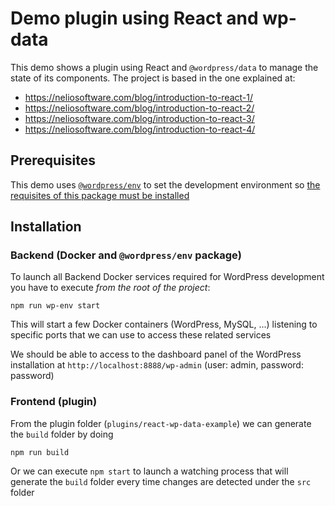 # Demo plugin using React and wp-data

This demo shows a plugin using React and `@wordpress/data` to manage the state of its components. The project is based in the one explained at:

- https://neliosoftware.com/blog/introduction-to-react-1/
- https://neliosoftware.com/blog/introduction-to-react-2/
- https://neliosoftware.com/blog/introduction-to-react-3/
- https://neliosoftware.com/blog/introduction-to-react-4/


## Prerequisites

This demo uses [`@wordpress/env`](https://developer.wordpress.org/block-editor/reference-guides/packages/packages-env/) to set the development environment so [the requisites of this package must be installed](https://developer.wordpress.org/block-editor/reference-guides/packages/packages-env/#prerequisites)

## Installation

### Backend (Docker and `@wordpress/env` package)

To launch all Backend Docker services required for WordPress development you have to execute _from the root of the project_:

```
npm run wp-env start
``` 

This will start a few Docker containers (WordPress, MySQL, ...) listening to specific ports that we can use to access these related services

We should be able to access to the dashboard panel of the WordPress installation at `http://localhost:8888/wp-admin` (user: admin, password: password)

### Frontend (plugin)

From the plugin folder (`plugins/react-wp-data-example`) we can generate the `build` folder by doing

```
npm run build
```

Or we can execute `npm start` to launch a watching process that will generate the `build` folder every time changes are detected under the `src` folder


